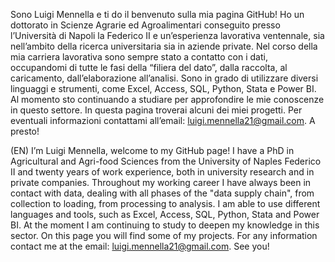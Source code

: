 Sono Luigi Mennella e ti do il benvenuto sulla mia pagina GitHub!
Ho un dottorato in Scienze Agrarie ed Agroalimentari conseguito presso l’Università di Napoli la Federico II e un’esperienza lavorativa ventennale, sia nell’ambito della ricerca universitaria sia in aziende private.
Nel corso della mia carriera lavorativa sono sempre stato a contatto con i dati, occupandomi di tutte le fasi della “filiera del dato”, dalla raccolta, al caricamento, dall’elaborazione all’analisi. 
Sono in grado di utilizzare diversi linguaggi e strumenti, come Excel, Access, SQL, Python, Stata e Power BI. Al momento sto continuando a studiare per approfondire le mie conoscenze in questo settore. 
In questa pagina troverai alcuni dei miei progetti.
Per eventuali informazioni contattami all’email: luigi.mennella21@gmail.com.
A presto!

(EN) 
I’m Luigi Mennella, welcome to my GitHub page!
I have a PhD in Agricultural and Agri-food Sciences from the University of Naples Federico II and twenty years of work experience, both in university research and in private companies.
Throughout my working career I have always been in contact with data, dealing with all phases of the "data supply chain", from collection to loading, from processing to analysis.
I am able to use different languages and tools, such as Excel, Access, SQL, Python, Stata and Power BI. At the moment I am continuing to study to deepen my knowledge in this sector.
On this page you will find some of my projects.
For any information contact me at the email: luigi.mennella21@gmail.com.
See you!
